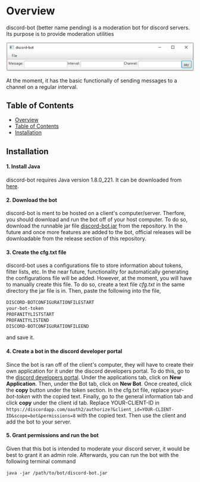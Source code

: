 # Overview
discord-bot (better name pending) is a moderation bot for discord servers. Its purpose is to provide moderation utilities 

![US1.3](media/US1.3a.png)

At the moment, it has the basic functionally of sending messages to a channel on a regular interval.

## Table of Contents

  - [Overview](#overview)
  - [Table of Contents](#table-of-contents)
  - [Installation](#installation)
 
## Installation

#### 1. Install Java

discord-bot requires Java version 1.8.0_221. It can be downloaded from [here](https://www.oracle.com/technetwork/java/javase/downloads/jdk8-downloads-2133151.html).

#### 2. Download the bot

discord-bot is ment to be hosted on a client's computer/server. Therfore, you should download and run the bot off of your host computer. To do so, download the runnable jar file [discord-bot.jar](discord-bot.jar) from the repository. In the future and once more features are added to the bot, official releases will be downloadable from the release section of this repository.

#### 3. Create the cfg.txt file

discord-bot uses a configurations file to store information about tokens, filter lists, etc. In the near future, functionality for automatically generating the configurations file will be added. However, at the moment, you will have to manually create this file. To do so, create a text file <i>cfg.txt</i> in the same directory the jar file is in. Then, paste the following into the file,
```
DISCORD-BOTCONFIGURATIONFILESTART
your-bot-token
PROFANITYLISTSTART
PROFANITYLISTEND
DISCORD-BOTCONFIGURATIONFILEEND
```
and save it.

#### 4. Create a bot in the discord developer portal

Since the bot is ran off of the client's computer, they will have to create their own application for it under the discord developers portal. To do this, go to the [discord developers portal](https://discordapp.com/developers/applications/). Under the applications tab, click on <b>New Application</b>. Then, under the Bot tab, click on <b>New Bot</b>. Once created, click the <b>copy</b> button under the token section. In the cfg.txt file, replace <i>your-bot-token</i> with the copied text. Finally, go to the general information tab and click <b>copy</b> under the client id tab. Replace YOUR-CLIENT-ID in 
`https://discordapp.com/oauth2/authorize?&client_id=YOUR-CLIENT-ID&scope=bot&permissions=8` with the copied text. Then use the client and add the bot to your server.

#### 5. Grant permissions and run the bot

Given that this bot is intended to moderate your discord server, it would be best to grant it an admin role. Afterwards, you can run the bot with the following terminal command
```
java -jar /path/to/bot/discord-bot.jar 
```
